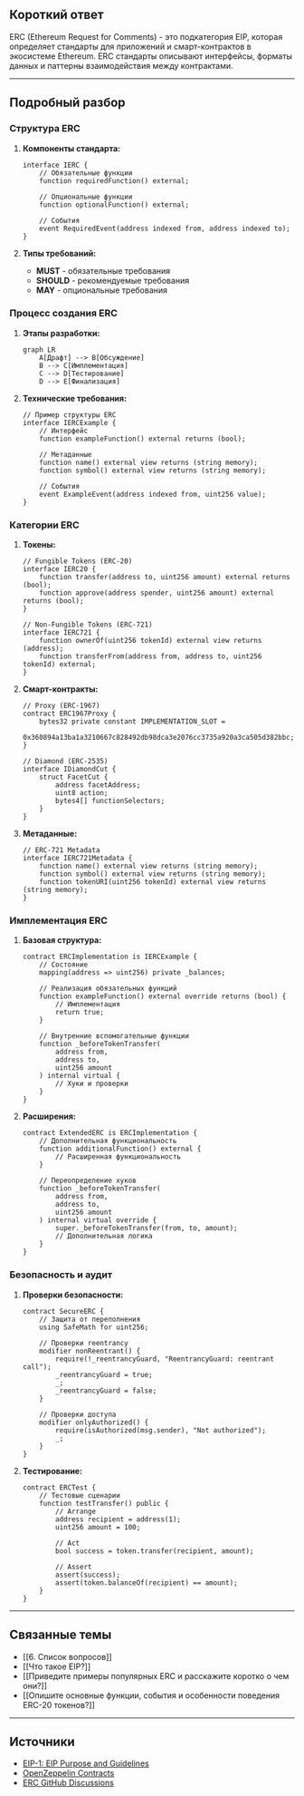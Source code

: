 ## Короткий ответ

ERC (Ethereum Request for Comments) - это подкатегория EIP, которая определяет стандарты для приложений и смарт-контрактов в экосистеме Ethereum. ERC стандарты описывают интерфейсы, форматы данных и паттерны взаимодействия между контрактами.

---

## Подробный разбор

### **Структура ERC**

1. **Компоненты стандарта:**
   ```solidity
   interface IERC {
       // Обязательные функции
       function requiredFunction() external;
       
       // Опциональные функции
       function optionalFunction() external;
       
       // События
       event RequiredEvent(address indexed from, address indexed to);
   }
   ```

2. **Типы требований:**
   - **MUST** - обязательные требования
   - **SHOULD** - рекомендуемые требования
   - **MAY** - опциональные требования

### **Процесс создания ERC**

1. **Этапы разработки:**
   ```mermaid
   graph LR
       A[Драфт] --> B[Обсуждение]
       B --> C[Имплементация]
       C --> D[Тестирование]
       D --> E[Финализация]
   ```

2. **Технические требования:**
   ```solidity
   // Пример структуры ERC
   interface IERCExample {
       // Интерфейс
       function exampleFunction() external returns (bool);
       
       // Метаданные
       function name() external view returns (string memory);
       function symbol() external view returns (string memory);
       
       // События
       event ExampleEvent(address indexed from, uint256 value);
   }
   ```

### **Категории ERC**

1. **Токены:**
   ```solidity
   // Fungible Tokens (ERC-20)
   interface IERC20 {
       function transfer(address to, uint256 amount) external returns (bool);
       function approve(address spender, uint256 amount) external returns (bool);
   }
   
   // Non-Fungible Tokens (ERC-721)
   interface IERC721 {
       function ownerOf(uint256 tokenId) external view returns (address);
       function transferFrom(address from, address to, uint256 tokenId) external;
   }
   ```

2. **Смарт-контракты:**
   ```solidity
   // Proxy (ERC-1967)
   contract ERC1967Proxy {
       bytes32 private constant IMPLEMENTATION_SLOT = 
           0x360894a13ba1a3210667c828492db98dca3e2076cc3735a920a3ca505d382bbc;
   }
   
   // Diamond (ERC-2535)
   interface IDiamondCut {
       struct FacetCut {
           address facetAddress;
           uint8 action;
           bytes4[] functionSelectors;
       }
   }
   ```

3. **Метаданные:**
   ```solidity
   // ERC-721 Metadata
   interface IERC721Metadata {
       function name() external view returns (string memory);
       function symbol() external view returns (string memory);
       function tokenURI(uint256 tokenId) external view returns (string memory);
   }
   ```

### **Имплементация ERC**

1. **Базовая структура:**
   ```solidity
   contract ERCImplementation is IERCExample {
       // Состояние
       mapping(address => uint256) private _balances;
       
       // Реализация обязательных функций
       function exampleFunction() external override returns (bool) {
           // Имплементация
           return true;
       }
       
       // Внутренние вспомогательные функции
       function _beforeTokenTransfer(
           address from,
           address to,
           uint256 amount
       ) internal virtual {
           // Хуки и проверки
       }
   }
   ```

2. **Расширения:**
   ```solidity
   contract ExtendedERC is ERCImplementation {
       // Дополнительная функциональность
       function additionalFunction() external {
           // Расширенная функциональность
       }
       
       // Переопределение хуков
       function _beforeTokenTransfer(
           address from,
           address to,
           uint256 amount
       ) internal virtual override {
           super._beforeTokenTransfer(from, to, amount);
           // Дополнительная логика
       }
   }
   ```

### **Безопасность и аудит**

1. **Проверки безопасности:**
   ```solidity
   contract SecureERC {
       // Защита от переполнения
       using SafeMath for uint256;
       
       // Проверки reentrancy
       modifier nonReentrant() {
           require(!_reentrancyGuard, "ReentrancyGuard: reentrant call");
           _reentrancyGuard = true;
           _;
           _reentrancyGuard = false;
       }
       
       // Проверки доступа
       modifier onlyAuthorized() {
           require(isAuthorized(msg.sender), "Not authorized");
           _;
       }
   }
   ```

2. **Тестирование:**
   ```solidity
   contract ERCTest {
       // Тестовые сценарии
       function testTransfer() public {
           // Arrange
           address recipient = address(1);
           uint256 amount = 100;
           
           // Act
           bool success = token.transfer(recipient, amount);
           
           // Assert
           assert(success);
           assert(token.balanceOf(recipient) == amount);
       }
   }
   ```

---

## Связанные темы
- [[6. Список вопросов]]
- [[Что такое EIP?]]
- [[Приведите примеры популярных ERC и расскажите коротко о чем они?]]
- [[Опишите основные функции, события и особенности поведения ERC-20 токенов?]]

---

## Источники
- [EIP-1: EIP Purpose and Guidelines](https://eips.ethereum.org/EIPS/eip-1)
- [OpenZeppelin Contracts](https://github.com/OpenZeppelin/openzeppelin-contracts)
- [ERC GitHub Discussions](https://github.com/ethereum/EIPs/discussions) 